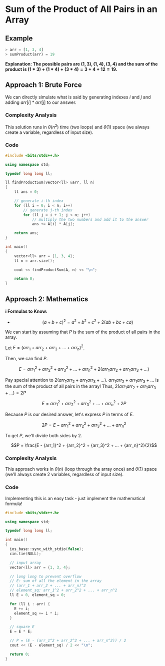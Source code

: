 # Sum of the Product of All Pairs in an Array

## Example

```python
> arr = [1, 3, 4]
> sumProduct(arr) = 19
```

**Explanation: The possible pairs are $(1, 3), (1, 4), (3, 4)$ and the sum of the product is $(1 * 3) + (1 * 4) + (3 * 4) = 3 + 4 + 12 = 19$.**

## Approach 1: Brute Force

We can directly simulate what is said by generating indexes $i$ and $j$ and adding $arr[i] * arr[j]$ to our answer.

### Complexity Analysis

This solution runs in $\theta(n^2)$ time (two loops) and $\theta(1)$ space (we always create a variable, regardless of input size).

### Code

```cpp
#include <bits/stdc++.h>

using namespace std;

typedef long long ll;

ll findProductSum(vector<ll> &arr, ll n)
{
    ll ans = 0;

    // generate i-th index
    for (ll i = 0; i < n; i++)
        // generate j-th index
        for (ll j = i + 1; j < n; j++)
            // multiply the two numbers and add it to the answer
            ans += A[i] * A[j];

    return ans;
}

int main()
{
    vector<ll> arr = {1, 3, 4};
    ll n = arr.size();

    cout << findProductSum(A, n) << "\n";

    return 0;
}
```

## Approach 2: Mathematics

**ℹ️ Formulas to Know:**

- $$(a + b + c)^2 = a^2 + b^2 + c^2 + 2(ab + bc + ca)$$

We can start by assuming that $P$ is the sum of the product of all pairs in the array.

Let $E = (arr_1 + arr_2 + arr_3 + ... + arr_n)^2$.

Then, we can find $P$.

$$E = {arr_1}^2 + {arr_2}^2 + {arr_3}^2 + ... + {arr_n}^2 + 2(arr_1arr_2 + arr_1arr_3 + ...)$$


Pay special attention to $2(arr_1arr_2 + arr_1arr_3 + ...)$. $arr_1arr_2 + arr_1arr_3 + ...$ is the sum of the product of all pairs in the array! Thus, $2(arr_1arr_2 + arr_1arr_3 + ...) = 2P$

$$E = {arr_1}^2 + {arr_2}^2 + {arr_3}^2 + ... + {arr_n}^2 + 2P$$

Because $P$ is our desired answer, let's express $P$ in terms of $E$.

$$2P = E - {arr_1}^2 + {arr_2}^2 + {arr_3}^2 + ... + {arr_n}^2$$

To get $P$, we'll divide both sides by $2$.

$$P = \frac{E - {arr_1}^2 + {arr_2}^2 + {arr_3}^2 + ... + {arr_n}^2}{2}$$

### Complexity Analysis

This approach works in $\theta(n)$ (loop through the array once) and $\theta(1)$ space (we'll always create 2 variables, regardless of input size).

### Code

Implementing this is an easy task - just implement the mathematical formula!

```cpp
#include <bits/stdc++.h>

using namespace std;

typedef long long ll;

int main()
{
  ios_base::sync_with_stdio(false);
  cin.tie(NULL);

  // input array
  vector<ll> arr = {1, 3, 4};

  // long long to prevent overflow
  // E: sum of all the element in the array
  // (arr_1 + arr_2 + ... + arr_n)^2
  // element_sq: arr_1^2 + arr_2^2 + ... + arr_n^2
  ll E = 0, element_sq = 0;

  for (ll i : arr) {
    E += i;
    element_sq += i * i;
  }

  // square E
  E = E * E;

  // P = (E - (arr_1^2 + arr_2^2 + ... + arr_n^2)) / 2
  cout << (E - element_sq) / 2 << "\n";

  return 0;
}
```
